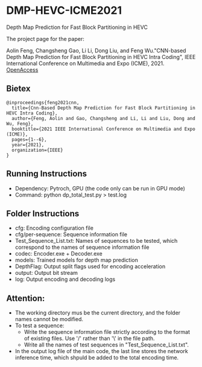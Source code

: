 # DMP-HEVC-ICME2021
Depth Map Prediction for Fast Block Partitioning in HEVC

The project page for the paper:

Aolin Feng, Changsheng Gao, Li Li, Dong Liu, and Feng Wu."CNN-based Depth Map Prediction for Fast Block Partitioning in HEVC Intra Coding", IEEE International Conference on Multimedia and Expo (ICME), 2021. [OpenAccess](https://ieeexplore.ieee.org/abstract/document/9428069)

## Bietex
    @inproceedings{feng2021cnn,
      title={Cnn-Based Depth Map Prediction for Fast Block Partitioning in HEVC Intra Coding},
      author={Feng, Aolin and Gao, Changsheng and Li, Li and Liu, Dong and Wu, Feng},
      booktitle={2021 IEEE International Conference on Multimedia and Expo (ICME)},
      pages={1--6},
      year={2021},
      organization={IEEE}
    }

## Running Instructions

* Dependency: Pytroch, GPU (the code only can be run in GPU mode)
* Command: python dp_total_test.py > test.log

## Folder Instructions
* cfg: Encoding configuration file
* cfg/per-sequence: Sequence information file
* Test_Sequence_List.txt: Names of sequences to be tested, which correspond to the names of sequence information file
* codec: Encoder.exe + Decoder.exe
* models: Trained models for depth map prediction
* DepthFlag: Output split flags used for encoding acceleration
* output: Output bit stream 
* log: Output encoding and decoding logs

## Attention:
* The working directory mus be the current directory, and the folder names cannot be modified.
* To test a sequence:
   * Write the sequence information file strictly according to the format of existing files. Use '/' rather than '\\' in the file path.
   * Write all the names of test sequences in "Test_Sequence_List.txt".
* In the output log file of the main code, the last line stores the network inference time, which shpuld be added to the total encoding time. 